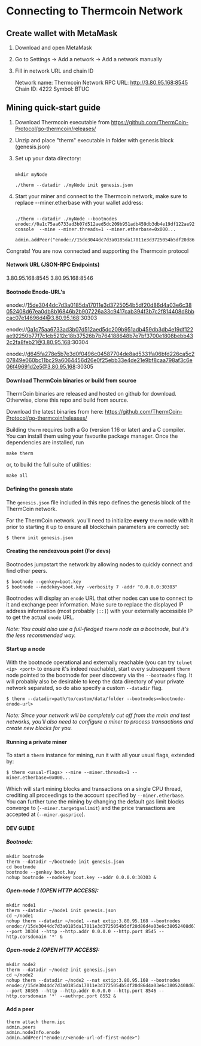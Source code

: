 # Connecting to Thermcoin Network

## Create wallet with MetaMask

1. Download and open MetaMask

2. Go to Settings -> Add a network -> Add a network manually

3. Fill in network URL and chain ID

   Network name: Thermcoin Network
   RPC URL: http://3.80.95.168:8545
   Chain ID: 4222
   Symbol: BTUC

## Mining quick-start guide

1. Download Thermcoin executable from https://github.com/ThermCoin-Protocol/go-thermcoin/releases/

2. Unzip and place "therm" executable in folder with genesis block (genesis.json)

3. Set up your data directory:

   ```shell

   mkdir myNode

   ./therm --datadir ./myNode init genesis.json

   ```

4. Start your miner and connect to the Thermcoin network, make sure to replace --miner.etherbase with your wallet address:

   ```shell

   ./therm --datadir ./myNode --bootnodes enode://0a1c75aa6733ad3b07d512aed5dc209b951adb459db3db4e19df122ae92250b77f7c1cb5212c18b37526b7b764188648b7e7bf3700e1808bebb432c2fa8feb21@3.80.95.168:30304 console  --mine --miner.threads=1 --miner.etherbase=0x000...

   admin.addPeer("enode://15de3044dc7d3a0185da17011e3d3725054b5df20d86d4a03e6c38052408d67ea0db8b16846b2b907226a33c9417cab394f3b7c2f814408d8bbcac07e14696d4@3.80.95.168:30303")

   ```

Congrats! You are now connected and supporting the Thermcoin protocol

#### Network URL (JSON-RPC Endpoints)

3.80.95.168:8545
3.80.95.168:8546

#### Bootnode Enode-URL's

enode://15de3044dc7d3a0185da17011e3d3725054b5df20d86d4a03e6c38052408d67ea0db8b16846b2b907226a33c9417cab394f3b7c2f814408d8bbcac07e14696d4@3.80.95.168:30303

enode://0a1c75aa6733ad3b07d512aed5dc209b951adb459db3db4e19df122ae92250b77f7c1cb5212c18b37526b7b764188648b7e7bf3700e1808bebb432c2fa8feb21@3.80.95.168:30304

enode://d645fa278e5b7e3d0f0496c04587704de8ad5331fa06bfd226ca5c207849e060bc11bc29a6064456d26e0f25ebb33e4de21e9bf8caa798af3c6e06f49691d2e5@3.80.95.168:30305

#### Download ThermCoin binaries or build from source

ThermCoin binaries are released and hosted on github for download. Otherwise, clone this repo and
build from source.

Download the latest binaries from here:
https://github.com/ThermCoin-Protocol/go-thermcoin/releases/

Building `therm` requires both a Go (version 1.16 or later) and a C compiler. You can install
them using your favourite package manager. Once the dependencies are installed, run

```shell
make therm
```

or, to build the full suite of utilities:

```shell
make all
```

#### Defining the genesis state

The `genesis.json` file included in this repo defines the genesis block of the ThermCoin network.

For the ThermCoin network. you'll need to initialize **every**
`therm` node with it prior to starting it up to ensure all blockchain parameters are correctly
set:

```shell
$ therm init genesis.json
```

#### Creating the rendezvous point (For devs)

Bootnodes jumpstart the network by allowing nodes to quickly connect and find other peers.

```shell
$ bootnode --genkey=boot.key
$ bootnode --nodekey=boot.key -verbosity 7 -addr "0.0.0.0:30303"
```

Bootnodes will display an `enode` URL that other nodes can use to connect to it and exchange peer information. Make sure to
replace the displayed IP address information (most probably `[::]`) with your externally
accessible IP to get the actual `enode` URL.

_Note: You could also use a full-fledged `therm` node as a bootnode, but it's the less
recommended way._

#### Start up a node

With the bootnode operational and externally reachable (you can try
`telnet <ip> <port>` to ensure it's indeed reachable), start every subsequent `therm`
node pointed to the bootnode for peer discovery via the `--bootnodes` flag. It will
probably also be desirable to keep the data directory of your private network separated, so
do also specify a custom `--datadir` flag.

```shell
$ therm --datadir=path/to/custom/data/folder --bootnodes=<bootnode-enode-url>
```

_Note: Since your network will be completely cut off from the main and test networks, you'll
also need to configure a miner to process transactions and create new blocks for you._

#### Running a private miner

To start a `therm` instance for mining, run it with all your usual flags, extended by:

```shell
$ therm <usual-flags> --mine --miner.threads=1 --miner.etherbase=0x000...
```

Which will start mining blocks and transactions on a single CPU thread, crediting all
proceedings to the account specified by `--miner.etherbase`. You can further tune the mining
by changing the default gas limit blocks converge to (`--miner.targetgaslimit`) and the price
transactions are accepted at (`--miner.gasprice`).

#### DEV GUIDE

##### Bootnode:

```shell
mkdir bootnode
therm --datadir ~/bootnode init genesis.json
cd bootnode
bootnode --genkey boot.key
nohup bootnode --nodekey boot.key --addr 0.0.0.0:30303 &
```

##### Open-node 1 (OPEN HTTP ACCESS):

```shell
mkdir node1
therm --datadir ~/node1 init genesis.json
cd ~/node1
nohup therm --datadir ~/node1 --nat extip:3.80.95.168 --bootnodes enode://15de3044dc7d3a0185da17011e3d3725054b5df20d86d4a03e6c38052408d67ea0db8b16846b2b907226a33c9417cab394f3b7c2f814408d8bbcac07e14696d4@3.80.95.168:30303 --port 30304 --http --http.addr 0.0.0.0 --http.port 8545 --http.corsdomain '*' &
```

##### Open-node 2 (OPEN HTTP ACCESS):

```shell
mkdir node2
therm --datadir ~/node2 init genesis.json
cd ~/node2
nohup therm --datadir ~/node2 --nat extip:3.80.95.168 --bootnodes enode://15de3044dc7d3a0185da17011e3d3725054b5df20d86d4a03e6c38052408d67ea0db8b16846b2b907226a33c9417cab394f3b7c2f814408d8bbcac07e14696d4@3.80.95.168:30303 --port 30305 --http --http.addr 0.0.0.0 --http.port 8546 --http.corsdomain '*' --authrpc.port 8552 &
```

#### Add a peer

```shell
therm attach therm.ipc
admin.peers
admin.nodeInfo.enode
admin.addPeer("enode://<enode-url-of-first-node>")
```
